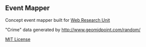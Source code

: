 ## Event Mapper

Concept event mapper built for [Web Research Unit](https://register.port.ac.uk/apex/f?p=111:3:0::NO::P3_UNIT_ID:372560172)

"Crime" data generated by http://www.geomidpoint.com/random/

[MIT License](http://rmlewisuk.mit-license.org/)